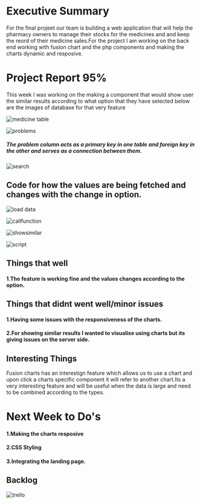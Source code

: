 # Executive Summary
For the final projeet our team is building a web application that will help the pharmacy owners to manage their stocks for the medicines and and keep the reord of their medicine sales.For the project I am working on the back end working with fusion chart and the php  components and making the charts dynamic and resposive.


# Project Report 95%
This week I was working on the making a component that would show user the similar results according to what option that they have selected
below are the images of database for that very feature

![medicine table](https://user-images.githubusercontent.com/41308248/49314069-25251f00-f49e-11e8-9ed4-fce32a919768.JPG)

![problems](https://user-images.githubusercontent.com/41308248/49314071-25bdb580-f49e-11e8-9ee3-3fbe9cdbe77d.JPG)

##### The problem column acts as a primary key in one table and foreign key in the other and serves as a connection between them.
  
![search](https://user-images.githubusercontent.com/41308248/49314844-906ff080-f4a0-11e8-95d8-d1c852d86f3d.PNG)
  
## Code for how the values are being fetched and changes with the change in option.

![load data](https://user-images.githubusercontent.com/41308248/49315185-94e8d900-f4a1-11e8-8de7-97753e63e690.PNG)

![callfunction](https://user-images.githubusercontent.com/41308248/49315186-94e8d900-f4a1-11e8-8bad-897c906bf30a.PNG)

![showsimilar](https://user-images.githubusercontent.com/41308248/49315187-94e8d900-f4a1-11e8-94e8-8db53e996a4e.PNG)

![script](https://user-images.githubusercontent.com/41308248/49315188-95816f80-f4a1-11e8-81dd-c2f36c55db27.PNG)

  
  
## Things that well
#### 1.The feature is working fine and the values changes according to the option.


## Things that didnt went well/minor issues

#### 1.Having some issues with the responsiveness of the charts.
#### 2.For showing similar results I wanted to visualise using charts but its giving issues on the server side.

## Interesting Things
Fusion charts has an interestign feature which allows us to use a chart and upon click a charts specific component it will refer to another chart.Its a very interesting feature and will be useful when the data is large and need to be combined according to the types.

# Next Week to Do's

#### 1.Making the charts resposive
#### 2.CSS Styling
#### 3.Integrating the landing page.  

## Backlog

![trello](https://user-images.githubusercontent.com/41308248/49319209-95d53700-f4b0-11e8-9c04-86816ead0d1a.JPG)


